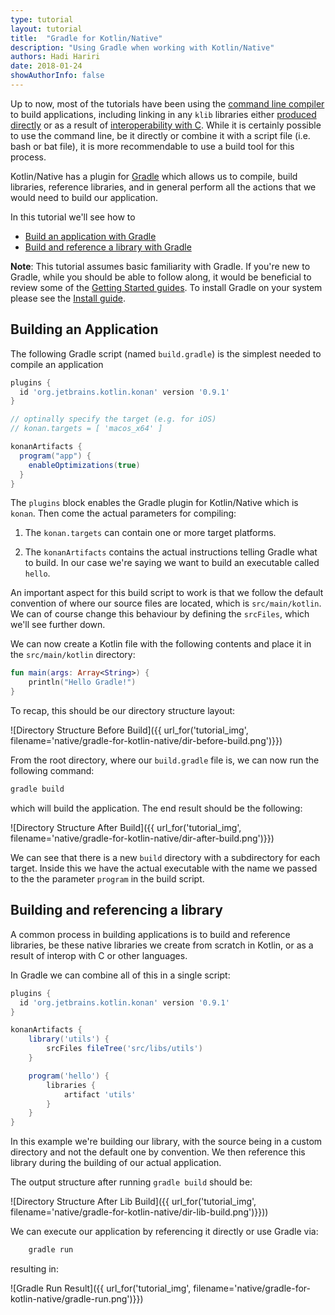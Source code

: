 ```yaml
---
type: tutorial
layout: tutorial
title:  "Gradle for Kotlin/Native"
description: "Using Gradle when working with Kotlin/Native"
authors: Hadi Hariri 
date: 2018-01-24
showAuthorInfo: false
---
```



Up to now, most of the tutorials have been using the [command line compiler](basic-kotlin-native-app.html) to build applications, including linking in any `klib` libraries
either [produced directly](working-with-klib.html) or as a result of [interoperability with C](interop-with-c.html). While it is certainly possible to use the command line, be it directly or
combine it with a script file (i.e. bash or bat file), it is more recommendable to use a build tool for this process.  

Kotlin/Native has a plugin for [Gradle](https://gradle.org) which allows us to compile, build libraries, reference libraries, and in general perform all the actions that we would need to build our application. 

In this tutorial we'll see how to

* [Build an application with Gradle](#building-an-application)
* [Build and reference a library with Gradle](#building-and-referencing-a-library)


**Note**: This tutorial assumes basic familiarity with Gradle. If you're new to Gradle, while you should be able to follow along, it would be beneficial to review some of the 
[Getting Started guides](https://gradle.org/guides/#getting-started). To install Gradle on your system please see the [Install guide](https://gradle.org/install/).


## Building an Application

The following Gradle script (named `build.gradle`) is the simplest needed to compile an application 

<div class="sample" markdown="1" theme="idea" mode="groovy">

```groovy
plugins {
  id 'org.jetbrains.kotlin.konan' version '0.9.1'
}

// optinally specify the target (e.g. for iOS)
// konan.targets = [ 'macos_x64' ]

konanArtifacts {
  program("app") {
    enableOptimizations(true)
  }
}
```
</div>

The `plugins` block enables the Gradle plugin for Kotlin/Native which is `konan`. Then come the actual parameters for compiling:

1. The `konan.targets` can contain one or more target platforms.

2. The `konanArtifacts` contains the actual instructions telling Gradle what to build. In our case we're saying we want to build an 
executable called `hello`. 

An important aspect for this build script to work is that we follow the default convention of where our source
files are located, which is `src/main/kotlin`. We can of course change this behaviour by defining the `srcFiles`, which we'll see further down. 

We can now create a Kotlin file with the following contents and place it in the `src/main/kotlin` directory:

<div class="sample" markdown="1" theme="idea">

```kotlin
fun main(args: Array<String>) {
    println("Hello Gradle!")
}
```
</div>

To recap, this should be our directory structure layout:

![Directory Structure Before Build]({{ url_for('tutorial_img', filename='native/gradle-for-kotlin-native/dir-before-build.png')}})


From the root directory, where our `build.gradle` file is, we can now run the following command:

```bash
gradle build
```
    
    
which will build the application. The end result should be the following:

![Directory Structure After Build]({{ url_for('tutorial_img', filename='native/gradle-for-kotlin-native/dir-after-build.png')}})
     

We can see that there is a new `build` directory with a subdirectory for each target. Inside this 
we have the actual executable with the name
we passed to the the parameter `program` in the build script.

## Building and referencing a library

A common process in building applications is to build and reference libraries, be these native libraries we create from scratch in Kotlin, or as a result of interop with C or other languages.

In Gradle we can combine all of this in a single script:

<div class="sample" markdown="1" theme="idea" mode="groovy">

```groovy
plugins {
  id 'org.jetbrains.kotlin.konan' version '0.9.1'
}

konanArtifacts {
    library('utils') {
        srcFiles fileTree('src/libs/utils')
    }

    program('hello') {
        libraries {
            artifact 'utils'
        }
    }
}
```
</div>

In this example we're building our library, with the source being in a custom directory and not the default one by convention. We then reference this library 
during the building of our actual application.

The output structure after running `gradle build` should be:

![Directory Structure After Lib Build]({{ url_for('tutorial_img', filename='native/gradle-for-kotlin-native/dir-lib-build.png')}}))

We can execute our application by referencing it directly or use Gradle via:

```bash
    gradle run
```
    
resulting in:
    
![Gradle Run Result]({{ url_for('tutorial_img', filename='native/gradle-for-kotlin-native/gradle-run.png')}})    


